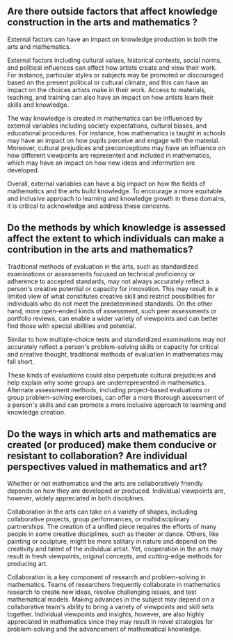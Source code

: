 ## Are there outside factors that affect knowledge construction in the arts and mathematics ?
External factors can have an impact on knowledge production in both the arts and mathematics.

External factors including cultural values, historical contexts, social norms, and political influences can affect how artists create and view their work. For instance, particular styles or subjects may be promoted or discouraged based on the present political or cultural climate, and this can have an impact on the choices artists make in their work. Access to materials, teaching, and training can also have an impact on how artists learn their skills and knowledge.

The way knowledge is created in mathematics can be influenced by external variables including society expectations, cultural biases, and educational procedures. For instance, how mathematics is taught in schools may have an impact on how pupils perceive and engage with the material. Moreover, cultural prejudices and preconceptions may have an influence on how different viewpoints are represented and included in mathematics, which may have an impact on how new ideas and information are developed.

Overall, external variables can have a big impact on how the fields of mathematics and the arts build knowledge. To encourage a more equitable and inclusive approach to learning and knowledge growth in these domains, it is critical to acknowledge and address these concerns.

## Do the methods by which knowledge is assessed affect the extent to which individuals can make a contribution in the arts and mathematics?
Traditional methods of evaluation in the arts, such as standardized examinations or assessments focused on technical proficiency or adherence to accepted standards, may not always accurately reflect a person's creative potential or capacity for innovation. This may result in a limited view of what constitutes creative skill and restrict possibilities for individuals who do not meet the predetermined standards. On the other hand, more open-ended kinds of assessment, such peer assessments or portfolio reviews, can enable a wider variety of viewpoints and can better find those with special abilities and potential.

Similar to how multiple-choice tests and standardized examinations may not accurately reflect a person's problem-solving skills or capacity for critical and creative thought, traditional methods of evaluation in mathematics may fall short.

These kinds of evaluations could also perpetuate cultural prejudices and help explain why some groups are underrepresented in mathematics. Alternate assessment methods, including project-based evaluations or group problem-solving exercises, can offer a more thorough assessment of a person's skills and can promote a more inclusive approach to learning and knowledge creation.

## Do the ways in which arts and mathematics are created (or produced) make them conducive or resistant to collaboration? Are individual perspectives valued in mathematics and art?
Whether or not mathematics and the arts are collaboratively friendly depends on how they are developed or produced. Individual viewpoints are, however, widely appreciated in both disciplines.

Collaboration in the arts can take on a variety of shapes, including collaborative projects, group performances, or multidisciplinary partnerships. The creation of a unified piece requires the efforts of many people in some creative disciplines, such as theater or dance. Others, like painting or sculpture, might be more solitary in nature and depend on the creativity and talent of the individual artist. Yet, cooperation in the arts may result in fresh viewpoints, original concepts, and cutting-edge methods for producing art.

Collaboration is a key component of research and problem-solving in mathematics. Teams of researchers frequently collaborate in mathematics research to create new ideas, resolve challenging issues, and test mathematical models. Making advances in the subject may depend on a collaborative team's ability to bring a variety of viewpoints and skill sets together. Individual viewpoints and insights, however, are also highly appreciated in mathematics since they may result in novel strategies for problem-solving and the advancement of mathematical knowledge.



